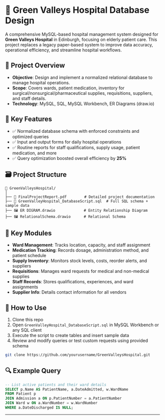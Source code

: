 # 🏥 Green Valleys Hospital Database Design

A comprehensive MySQL-based hospital management system designed for **Green Valleys Hospital** in Edinburgh, focusing on elderly patient care. This project replaces a legacy paper-based system to improve data accuracy, operational efficiency, and streamline hospital workflows.

## 📌 Project Overview

- **Objective**: Design and implement a normalized relational database to manage hospital operations.
- **Scope**: Covers wards, patient medication, inventory for surgical/nonsurgical/pharmaceutical supplies, requisitions, suppliers, and staff details.
- **Technology**: MySQL, SQL, MySQL Workbench, ER Diagrams (draw.io)

## 🚀 Key Features

- ✅ Normalized database schema with enforced constraints and optimized queries  
- ✅ Input and output forms for daily hospital operations  
- ✅ Routine reports for staff qualifications, supply usage, patient medication, and more  
- ✅ Query optimization boosted overall efficiency by **25%**

## 🗃️ Project Structure

```
📁 GreenValleysHospital/
│
├── 📄 FinalProjectReport.pdf        # Detailed project documentation
├── 📄 GreenValleyHospital_DatabaseScript.sql  # Full SQL schema + sample data
├── 🖼️ ER DIGRAM.drawio             # Entity Relationship Diagram
├── 🖼️ RelationalSchema.drawio      # Relational Schema
```

## 🧠 Key Modules

- **Ward Management**: Tracks location, capacity, and staff assignment
- **Medication Tracking**: Records dosage, administration method, and patient schedule
- **Supply Inventory**: Monitors stock levels, costs, reorder alerts, and suppliers
- **Requisitions**: Manages ward requests for medical and non-medical supplies
- **Staff Records**: Stores qualifications, experiences, and ward assignments
- **Supplier Info**: Details contact information for all vendors

## 💾 How to Use

1. Clone this repo
2. Open `GreenValleyHospital_DatabaseScript.sql` in MySQL Workbench or any SQL client
3. Execute the script to create tables and insert sample data
4. Review and modify queries or test custom requests using provided schema

```bash
git clone https://github.com/yourusername/GreenValleysHospital.git
```

## 🔍 Example Query

```sql
-- List active patients and their ward details
SELECT p.Name AS PatientName, a.DateAdmitted, w.WardName
FROM Patient p
JOIN Admission a ON p.PatientNumber = a.PatientNumber
JOIN Ward w ON a.WardNumber = w.WardNumber
WHERE a.DateDischarged IS NULL;
```


---
